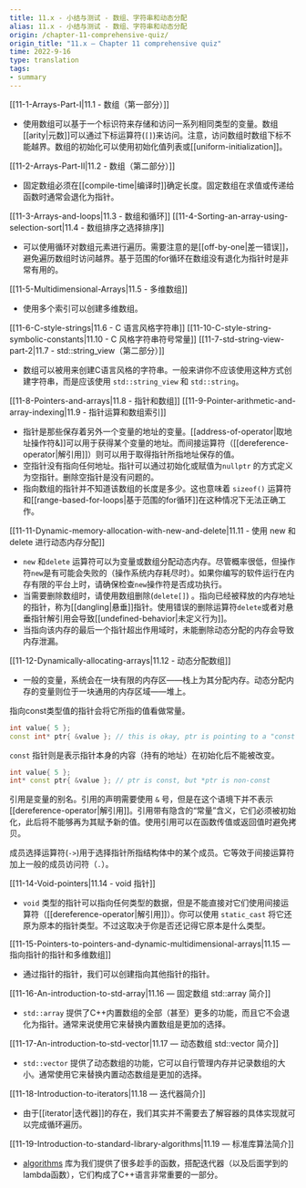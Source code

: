 ```yaml
---
title: 11.x - 小结与测试 - 数组、字符串和动态分配
alias: 11.x - 小结与测试 - 数组、字符串和动态分配
origin: /chapter-11-comprehensive-quiz/
origin_title: "11.x — Chapter 11 comprehensive quiz"
time: 2022-9-16
type: translation
tags:
- summary
---
```


[[11-1-Arrays-Part-I|11.1 - 数组（第一部分）]]

- 使用数组可以基于一个标识符来存储和访问一系列相同类型的变量。数组[[arity|元数]]可以通过下标运算符(`[]`)来访问。注意，访问数组时数组下标不能越界。数组的初始化可以使用初始化值列表或[[uniform-initialization]]。

[[11-2-Arrays-Part-II|11.2 - 数组（第二部分）]]

- 固定数组必须在[[compile-time|编译时]]确定长度。固定数组在求值或传递给函数时通常会退化为指针。

[[11-3-Arrays-and-loops|11.3 - 数组和循环]]
[[11-4-Sorting-an-array-using-selection-sort|11.4 - 数组排序之选择排序]]

- 可以使用循环对数组元素进行遍历。需要注意的是[[off-by-one|差一错误]]，避免遍历数组时访问越界。基于范围的for循环在数组没有退化为指针时是非常有用的。

[[11-5-Multidimensional-Arrays|11.5 - 多维数组]]

- 使用多个索引可以创建多维数组。

[[11-6-C-style-strings|11.6 - C 语言风格字符串]]
[[11-10-C-style-string-symbolic-constants|11.10 - C 风格字符串符号常量]]
[[11-7-std-string-view-part-2|11.7 - std::string_view（第二部分）]]

- 数组可以被用来创建C语言风格的字符串。一般来讲你不应该使用这种方式创建字符串，而是应该使用 `std::string_view` 和 `std::string`。

[[11-8-Pointers-and-arrays|11.8 - 指针和数组]]
[[11-9-Pointer-arithmetic-and-array-indexing|11.9 - 指针运算和数组索引]]

- 指针是那些保存着另外一个变量的地址的变量。[[address-of-operator|取地址操作符&]]可以用于获得某个变量的地址。而间接运算符（[[dereference-operator|解引用]]）则可以用于取得指针所指地址保存的值。
- 空指针没有指向任何地址。指针可以通过初始化或赋值为`nullptr` 的方式定义为空指针。删除空指针是没有问题的。
- 指向数组的指针并不知道该数组的长度是多少。这也意味着 `sizeof()` 运算符和[[range-based-for-loops|基于范围的for循环]]在这种情况下无法正确工作。


[[11-11-Dynamic-memory-allocation-with-new-and-delete|11.11 - 使用 new 和 delete 进行动态内存分配]]

- `new` 和`delete` 运算符可以为变量或数组分配动态内存。尽管概率很低，但操作符`new`是有可能会失败的（操作系统内存耗尽时）。如果你编写的软件运行在内存有限的平台上时，请确保检查`new`操作符是否成功执行。
- 当需要删除数组时，请使用数组删除(`delete[]`) 。指向已经被释放的内存地址的指针，称为[[dangling|悬垂]]指针。使用错误的删除运算符`delete`或者对悬垂指针解引用会导致[[undefined-behavior|未定义行为]]。
- 当指向该内存的最后一个指针超出作用域时，未能删除动态分配的内存会导致内存泄漏。


[[11-12-Dynamically-allocating-arrays|11.12 - 动态分配数组]]

- 一般的变量，系统会在一块有限的内存区——栈上为其分配内存。动态分配内存的变量则位于一块通用的内存区域——堆上。

指向const类型值的指针会将它所指的值看做常量。

```cpp
int value{ 5 };
const int* ptr{ &value }; // this is okay, ptr is pointing to a "const int"
```

`const` 指针则是表示指针本身的内容（持有的地址）在初始化后不能被改变。

```cpp
int value{ 5 };
int* const ptr{ &value }; // ptr is const, but *ptr is non-const
```

引用是变量的别名。引用的声明需要使用 `&` 号，但是在这个语境下并不表示[[dereference-operator|解引用]]。引用带有隐含的“常量”含义，它们必须被初始化，此后将不能够再为其赋予新的值。使用引用可以在函数传值或返回值时避免拷贝。


成员选择运算符(`->`)用于选择指针所指结构体中的某个成员。它等效于间接运算符加上一般的成员访问符（`.`）。

[[11-14-Void-pointers|11.14 - void 指针]]

- `void` 类型的指针可以指向任何类型的数据，但是不能直接对它们使用间接运算符（[[dereference-operator|解引用]]）。你可以使用 `static_cast` 将它还原为原本的指针类型。不过这取决于你是否还记得它原本是什么类型。

[[11-15-Pointers-to-pointers-and-dynamic-multidimensional-arrays|11.15 — 指向指针的指针和多维数组]]

- 通过指针的指针，我们可以创建指向其他指针的指针。

[[11-16-An-introduction-to-std-array|11.16 — 固定数组 std::array 简介]]

- `std::array` 提供了C++内置数组的全部（甚至）更多的功能，而且它不会退化为指针。通常来说使用它来替换内置数组是更加的选择。

[[11-17-An-introduction-to-std-vector|11.17 — 动态数组 std::vector 简介]]

- `std::vector` 提供了动态数组的功能，它可以自行管理内存并记录数组的大小。通常使用它来替换内置动态数组是更加的选择。

[[11-18-Introduction-to-iterators|11.18 — 迭代器简介]]

- 由于[[iterator|迭代器]]的存在，我们其实并不需要去了解容器的具体实现就可以完成循环遍历。

[[11-19-Introduction-to-standard-library-algorithms|11.19 — 标准库算法简介]]

- [algorithms](https://en.cppreference.com/w/cpp/algorithm) 库为我们提供了很多趁手的函数，搭配迭代器（以及后面学到的lambda函数），它们构成了C++语言非常重要的一部分。
